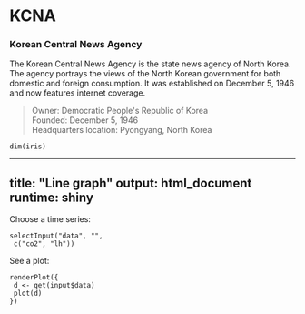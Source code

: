 # KCNA

### Korean Central News Agency
The Korean Central News Agency is the state news agency of North Korea. The agency portrays the views of the North Korean government for both domestic and foreign consumption. It was established on December 5, 1946 and now features internet coverage.

> Owner: Democratic People's Republic of Korea  
> Founded: December 5, 1946  
> Headquarters location: Pyongyang, North Korea  

```{r eval=FALSE}
dim(iris)
```

---
title: "Line graph"
output: html_document
runtime: shiny
---

Choose a time series:
```{r echo = FALSE}
selectInput("data", "",
 c("co2", "lh"))
```
See a plot:
```{r echo = FALSE}
renderPlot({
 d <- get(input$data)
 plot(d)
})
```
